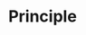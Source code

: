 ---
layout: default
sitemap: false
permalink: /principle/
title: Principle
redirect_to:  https://drive.google.com/file/d/1gaWo6unvFNlqJhujB4hoO0bfhQVVWQ95/view?usp=sharing
---